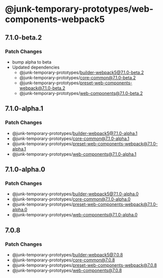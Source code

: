 # @junk-temporary-prototypes/web-components-webpack5

## 7.1.0-beta.2

### Patch Changes

- bump alpha to beta
- Updated dependencies
  - @junk-temporary-prototypes/builder-webpack5@7.1.0-beta.2
  - @junk-temporary-prototypes/core-common@7.1.0-beta.2
  - @junk-temporary-prototypes/preset-web-components-webpack@7.1.0-beta.2
  - @junk-temporary-prototypes/web-components@7.1.0-beta.2

## 7.1.0-alpha.1

### Patch Changes

- @junk-temporary-prototypes/builder-webpack5@7.1.0-alpha.1
- @junk-temporary-prototypes/core-common@7.1.0-alpha.1
- @junk-temporary-prototypes/preset-web-components-webpack@7.1.0-alpha.1
- @junk-temporary-prototypes/web-components@7.1.0-alpha.1

## 7.1.0-alpha.0

### Patch Changes

- @junk-temporary-prototypes/builder-webpack5@7.1.0-alpha.0
- @junk-temporary-prototypes/core-common@7.1.0-alpha.0
- @junk-temporary-prototypes/preset-web-components-webpack@7.1.0-alpha.0
- @junk-temporary-prototypes/web-components@7.1.0-alpha.0

## 7.0.8

### Patch Changes

- @junk-temporary-prototypes/builder-webpack5@7.0.8
- @junk-temporary-prototypes/core-common@7.0.8
- @junk-temporary-prototypes/preset-web-components-webpack@7.0.8
- @junk-temporary-prototypes/web-components@7.0.8
